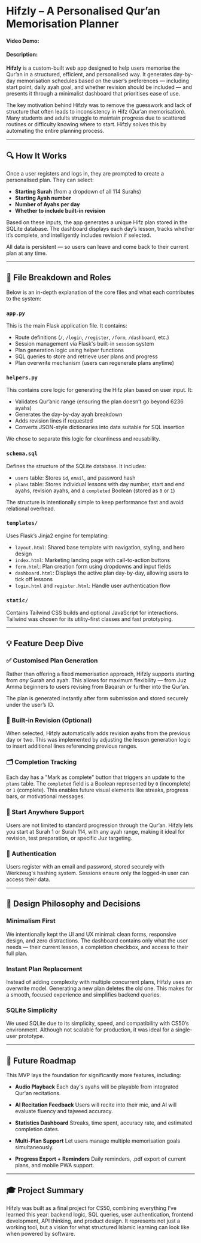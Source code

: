 # Hifzly – A Personalised Qur’an Memorisation Planner
#### Video Demo: <URL HERE>
#### Description:

**Hifzly** is a custom-built web app designed to help users memorise the Qur’an in a structured, efficient, and personalised way. It generates day-by-day memorisation schedules based on the user’s preferences — including start point, daily ayah goal, and whether revision should be included — and presents it through a minimalist dashboard that prioritises ease of use.

The key motivation behind Hifzly was to remove the guesswork and lack of structure that often leads to inconsistency in Hifz (Qur’an memorisation). Many students and adults struggle to maintain progress due to scattered routines or difficulty knowing where to start. Hifzly solves this by automating the entire planning process.

---

## 🔍 How It Works

Once a user registers and logs in, they are prompted to create a personalised plan. They can select:

- **Starting Surah** (from a dropdown of all 114 Surahs)
- **Starting Ayah number**
- **Number of Ayahs per day**
- **Whether to include built-in revision**

Based on these inputs, the app generates a unique Hifz plan stored in the SQLite database. The dashboard displays each day’s lesson, tracks whether it’s complete, and intelligently includes revision if selected.

All data is persistent — so users can leave and come back to their current plan at any time.

---

## 🧾 File Breakdown and Roles

Below is an in-depth explanation of the core files and what each contributes to the system:

### `app.py`
This is the main Flask application file. It contains:

- Route definitions (`/`, `/login`, `/register`, `/form`, `/dashboard`, etc.)
- Session management via Flask's built-in `session` system
- Plan generation logic using helper functions
- SQL queries to store and retrieve user plans and progress
- Plan overwrite mechanism (users can regenerate plans anytime)

### `helpers.py`
This contains core logic for generating the Hifz plan based on user input. It:

- Validates Qur’anic range (ensuring the plan doesn’t go beyond 6236 ayahs)
- Generates the day-by-day ayah breakdown
- Adds revision lines if requested
- Converts JSON-style dictionaries into data suitable for SQL insertion

We chose to separate this logic for cleanliness and reusability.

### `schema.sql`
Defines the structure of the SQLite database. It includes:

- `users` table: Stores `id`, `email`, and password hash
- `plans` table: Stores individual lessons with day number, start and end ayahs, revision ayahs, and a `completed` Boolean (stored as `0` or `1`)

The structure is intentionally simple to keep performance fast and avoid relational overhead.

### `templates/`
Uses Flask’s Jinja2 engine for templating:

- `layout.html`: Shared base template with navigation, styling, and hero design
- `index.html`: Marketing landing page with call-to-action buttons
- `form.html`: Plan creation form using dropdowns and input fields
- `dashboard.html`: Displays the active plan day-by-day, allowing users to tick off lessons
- `login.html` and `register.html`: Handle user authentication flow

### `static/`
Contains Tailwind CSS builds and optional JavaScript for interactions. Tailwind was chosen for its utility-first classes and fast prototyping.

---

## 💡 Feature Deep Dive

### ✅ Customised Plan Generation
Rather than offering a fixed memorisation approach, Hifzly supports starting from *any* Surah and ayah. This allows for maximum flexibility — from Juz Amma beginners to users revising from Baqarah or further into the Qur’an.

The plan is generated instantly after form submission and stored securely under the user’s ID.

### 🔁 Built-in Revision (Optional)
When selected, Hifzly automatically adds revision ayahs from the previous day or two. This was implemented by adjusting the lesson generation logic to insert additional lines referencing previous ranges.

### 🗂️ Completion Tracking
Each day has a "Mark as complete" button that triggers an update to the `plans` table. The `completed` field is a Boolean represented by `0` (incomplete) or `1` (complete). This enables future visual elements like streaks, progress bars, or motivational messages.

### 📖 Start Anywhere Support
Users are not limited to standard progression through the Qur’an. Hifzly lets you start at Surah 1 or Surah 114, with any ayah range, making it ideal for revision, test preparation, or specific Juz targeting.

### 🔐 Authentication
Users register with an email and password, stored securely with Werkzeug's hashing system. Sessions ensure only the logged-in user can access their data.

---

## 🧠 Design Philosophy and Decisions

### Minimalism First
We intentionally kept the UI and UX minimal: clean forms, responsive design, and zero distractions. The dashboard contains only what the user needs — their current lesson, a completion checkbox, and access to their full plan.

### Instant Plan Replacement
Instead of adding complexity with multiple concurrent plans, Hifzly uses an overwrite model. Generating a new plan deletes the old one. This makes for a smooth, focused experience and simplifies backend queries.

### SQLite Simplicity
We used SQLite due to its simplicity, speed, and compatibility with CS50’s environment. Although not scalable for production, it was ideal for a single-user prototype.

---

## 🚧 Future Roadmap

This MVP lays the foundation for significantly more features, including:

- **Audio Playback**
  Each day's ayahs will be playable from integrated Qur'an recitations.

- **AI Recitation Feedback**
  Users will recite into their mic, and AI will evaluate fluency and tajweed accuracy.

- **Statistics Dashboard**
  Streaks, time spent, accuracy rate, and estimated completion dates.

- **Multi-Plan Support**
  Let users manage multiple memorisation goals simultaneously.

- **Progress Export + Reminders**
  Daily reminders, .pdf export of current plans, and mobile PWA support.

---

## 🎓 Project Summary

Hifzly was built as a final project for CS50, combining everything I’ve learned this year: backend logic, SQL queries, user authentication, frontend development, API thinking, and product design. It represents not just a working tool, but a vision for what structured Islamic learning can look like when powered by software.

